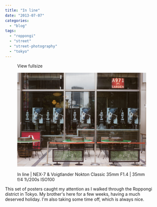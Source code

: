 ```yaml
---
title: "In line"
date: "2013-07-07"
categories: 
  - "blog"
tags: 
  - "roppongi"
  - "street"
  - "street-photography"
  - "tokyo"
---
```


<figure>

View fullsize

![In line | NEX-7 &amp; Voigtlander Nokton Classic 35mm F1.4 | 35mm f/4 1\/200s ISO100&nbsp;](/assets/images/2f609-20130705-dsc05882.jpg)

<figcaption>



In line | NEX-7 & Voigtlander Nokton Classic 35mm F1.4 | 35mm f/4 1\\/200s ISO100 





</figcaption>



</figure>

This set of posters caught my attention as I walked through the Roppongi district in Tokyo. My brother's here for a few weeks, having a much deserved holiday. I'm also taking some time off, which is always nice.
